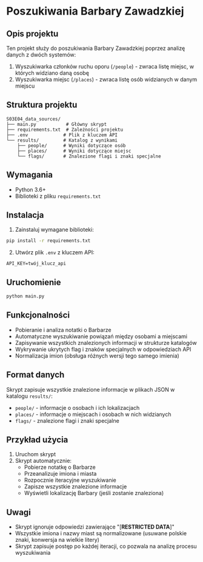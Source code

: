 # Poszukiwania Barbary Zawadzkiej

## Opis projektu
Ten projekt służy do poszukiwania Barbary Zawadzkiej poprzez analizę danych z dwóch systemów:
1. Wyszukiwarka członków ruchu oporu (`/people`) - zwraca listę miejsc, w których widziano daną osobę
2. Wyszukiwarka miejsc (`/places`) - zwraca listę osób widzianych w danym miejscu

## Struktura projektu
```
S03E04_data_sources/
├── main.py           # Główny skrypt
├── requirements.txt  # Zależności projektu
├── .env             # Plik z kluczem API
└── results/         # Katalog z wynikami
    ├── people/      # Wyniki dotyczące osób
    ├── places/      # Wyniki dotyczące miejsc
    └── flags/       # Znalezione flagi i znaki specjalne
```

## Wymagania
- Python 3.6+
- Biblioteki z pliku `requirements.txt`

## Instalacja
1. Zainstaluj wymagane biblioteki:
```bash
pip install -r requirements.txt
```

2. Utwórz plik `.env` z kluczem API:
```
API_KEY=twój_klucz_api
```

## Uruchomienie
```bash
python main.py
```

## Funkcjonalności
- Pobieranie i analiza notatki o Barbarze
- Automatyczne wyszukiwanie powiązań między osobami a miejscami
- Zapisywanie wszystkich znalezionych informacji w strukturze katalogów
- Wykrywanie ukrytych flag i znaków specjalnych w odpowiedziach API
- Normalizacja imion (obsługa różnych wersji tego samego imienia)

## Format danych
Skrypt zapisuje wszystkie znalezione informacje w plikach JSON w katalogu `results/`:
- `people/` - informacje o osobach i ich lokalizacjach
- `places/` - informacje o miejscach i osobach w nich widzianych
- `flags/` - znalezione flagi i znaki specjalne

## Przykład użycia
1. Uruchom skrypt
2. Skrypt automatycznie:
   - Pobierze notatkę o Barbarze
   - Przeanalizuje imiona i miasta
   - Rozpocznie iteracyjne wyszukiwanie
   - Zapisze wszystkie znalezione informacje
   - Wyświetli lokalizację Barbary (jeśli zostanie znaleziona)

## Uwagi
- Skrypt ignoruje odpowiedzi zawierające "[**RESTRICTED DATA**]"
- Wszystkie imiona i nazwy miast są normalizowane (usuwane polskie znaki, konwersja na wielkie litery)
- Skrypt zapisuje postęp po każdej iteracji, co pozwala na analizę procesu wyszukiwania 